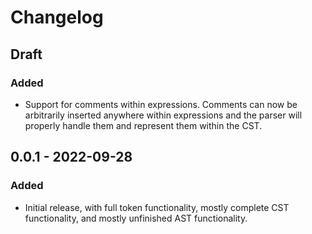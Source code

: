 # Changelog

## Draft
### Added
- Support for comments within expressions. Comments can now be arbitrarily inserted anywhere within expressions and the parser will properly handle them and represent them within the CST.

## 0.0.1 - 2022-09-28
### Added
- Initial release, with full token functionality, mostly complete CST functionality, and mostly unfinished AST functionality.